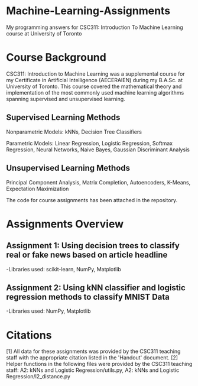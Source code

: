 # Machine-Learning-Assignments
My programming answers for CSC311: Introduction To Machine Learning course at University of Toronto

# Course Background
CSC311: Introduction to Machine Learning was a supplemental course for my Certificate in Artificial Intelligence (AECERAIEN) during my B.A.Sc. at University of Toronto. This course covered the mathematical theory and implementation of the most commonly used machine learning algorithms spanning supervised and unsupervised learning. 

## Supervised Learning Methods
Nonparametric Models: kNNs, Decision Tree Classifiers

Parametric Models: Linear Regression, Logistic Regression, Softmax Regression, Neural Networks, Naive Bayes, Gaussian Discriminant Analysis

## Unsupervised Learning Methods
Principal Component Analysis, Matrix Completion, Autoencoders, K-Means, Expectation Maximization

The code for course assignments has been attached in the repository.

# Assignments Overview

## Assignment 1: Using decision trees to classify real or fake news based on article headline
  -Libraries used: scikit-learn, NumPy, Matplotlib

## Assignment 2: Using kNN classifier and logistic regression methods to classify MNIST Data
  -Libraries used: NumPy, Matplotlib

# Citations
[1] All data for these assignments was provided by the CSC311 teaching staff with the appropriate citation listed in the 'Handout' document.
[2] Helper functions in the following files were provided by the CSC311 teaching staff: 
    A2: kNNs and Logistic Regression/utils.py, A2: kNNs and Logistic Regression/l2_distance.py 
